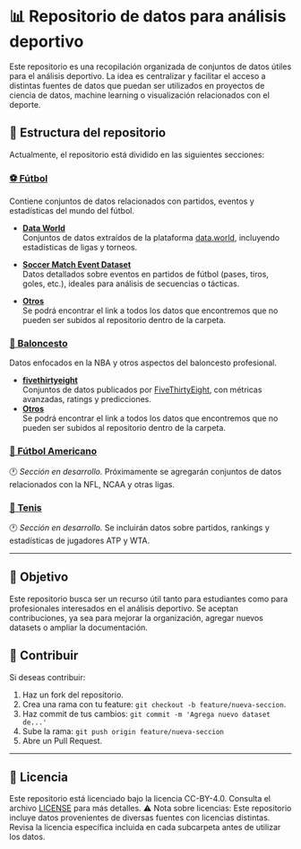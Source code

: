 # 📊 Repositorio de datos para análisis deportivo

Este repositorio es una recopilación organizada de conjuntos de datos útiles para el análisis deportivo. La idea es centralizar y facilitar el acceso a distintas fuentes de datos que puedan ser utilizados en proyectos de ciencia de datos, machine learning o visualización relacionados con el deporte.

## 📁 Estructura del repositorio

Actualmente, el repositorio está dividido en las siguientes secciones:

### [⚽ Fútbol](/Fútbol/)

Contiene conjuntos de datos relacionados con partidos, eventos y estadísticas del mundo del fútbol.

- [**Data World**](/Fútbol/Data%20World/)  
  Conjuntos de datos extraídos de la plataforma [data.world](https://data.world), incluyendo estadísticas de ligas y torneos.

- [**Soccer Match Event Dataset**](/Fútbol/Soccer%20match%20event%20dataset/)  
  Datos detallados sobre eventos en partidos de fútbol (pases, tiros, goles, etc.), ideales para análisis de secuencias o tácticas.

- [**Otros**](/Fútbol/)  
  Se podrá encontrar el link a todos los datos que encontremos que no pueden ser subidos al repositorio dentro de la carpeta.

### [🏀 Baloncesto](/Baloncesto/)

Datos enfocados en la NBA y otros aspectos del baloncesto profesional.

- [**fivethirtyeight**](/Baloncesto/fivethirtyeight/)  
  Conjuntos de datos publicados por [FiveThirtyEight](https://fivethirtyeight.com), con métricas avanzadas, ratings y predicciones.
- [**Otros**](/Baloncesto/)  
  Se podrá encontrar el link a todos los datos que encontremos que no pueden ser subidos al repositorio dentro de la carpeta.

### [🏈 Fútbol Americano](/Fútbol%20americano/)

🕐 *Sección en desarrollo.* Próximamente se agregarán conjuntos de datos relacionados con la NFL, NCAA y otras ligas.

### [🎾 Tenis](/Tenis/)

🕐 *Sección en desarrollo.* Se incluirán datos sobre partidos, rankings y estadísticas de jugadores ATP y WTA.

---

## 🧭 Objetivo

Este repositorio busca ser un recurso útil tanto para estudiantes como para profesionales interesados en el análisis deportivo. Se aceptan contribuciones, ya sea para mejorar la organización, agregar nuevos datasets o ampliar la documentación.

## 🚀 Contribuir

Si deseas contribuir:

1. Haz un fork del repositorio.
2. Crea una rama con tu feature: `git checkout -b feature/nueva-seccion`.
3. Haz commit de tus cambios: `git commit -m 'Agrega nuevo dataset de...'`
4. Sube la rama: `git push origin feature/nueva-seccion`
5. Abre un Pull Request.

---

## 📜 Licencia

Este repositorio está licenciado bajo la licencia CC-BY-4.0. Consulta el archivo [LICENSE](./LICENSE) para más detalles.
⚠️ Nota sobre licencias: Este repositorio incluye datos provenientes de diversas fuentes con licencias distintas. Revisa la licencia específica incluida en cada subcarpeta antes de utilizar los datos.
